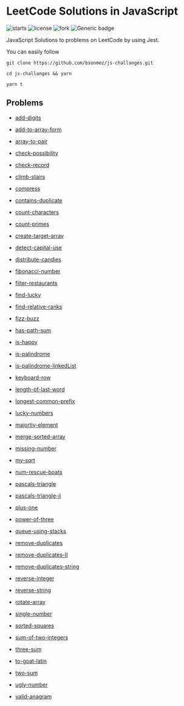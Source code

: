 # LeetCode Solutions in JavaScript

![starts](https://img.shields.io/github/stars/bsonmez/js-challanges)
![license](https://img.shields.io/github/license/bsonmez/js-challanges)
![fork](https://img.shields.io/github/forks/bsonmez/js-challanges)
![Generic badge](https://img.shields.io/badge/version-0.0.1-green.svg)

JavaScript Solutions to problems on LeetCode by using Jest.

You can easily follow
```
git clone https://github.com/bsonmez/js-challanges.git

cd js-challanges && yarn

yarn t
```

## Problems

- [add-digits](https://github.com/bsonmez/js-challanges/tree/master/src/add-digits)

- [add-to-array-form](https://github.com/bsonmez/js-challanges/tree/master/src/add-to-array-form)

- [array-to-pair](https://github.com/bsonmez/js-challanges/tree/master/src/array-to-pair)

- [check-possibility](https://github.com/bsonmez/js-challanges/tree/master/src/check-possibility)

- [check-record](https://github.com/bsonmez/js-challanges/tree/master/src/check-record)

- [climb-stairs](https://github.com/bsonmez/js-challanges/tree/master/src/climb-stairs)

- [compress](https://github.com/bsonmez/js-challanges/tree/master/src/compress)

- [contains-duplicate](https://github.com/bsonmez/js-challanges/tree/master/src/contains-duplicate)

- [count-characters](https://github.com/bsonmez/js-challanges/tree/master/src/count-characters)

- [count-primes](https://github.com/bsonmez/js-challanges/tree/master/src/count-primes)

- [create-target-array](https://github.com/bsonmez/js-challanges/tree/master/src/create-target-array)

- [detect-capital-use](https://github.com/bsonmez/js-challanges/tree/master/src/detect-capital-use)

- [distribute-candies](https://github.com/bsonmez/js-challanges/tree/master/src/distribute-candies)

- [fibonacci-number](https://github.com/bsonmez/js-challanges/tree/master/src/fibonacci-number)

- [filter-restaurants](https://github.com/bsonmez/js-challanges/tree/master/src/filter-restaurants)

- [find-lucky](https://github.com/bsonmez/js-challanges/tree/master/src/find-lucky)

- [find-relative-ranks](https://github.com/bsonmez/js-challanges/tree/master/src/find-relative-ranks)

- [fizz-buzz](https://github.com/bsonmez/js-challanges/tree/master/src/fizz-buzz)

- [has-path-sum](https://github.com/bsonmez/js-challanges/tree/master/src/has-path-sum)

- [is-happy](https://github.com/bsonmez/js-challanges/tree/master/src/is-happy)

- [is-palindrome](https://github.com/bsonmez/js-challanges/tree/master/src/is-palindrome)

- [is-palindrome-linkedList](https://github.com/bsonmez/js-challanges/tree/master/src/is-palindrome-linkedList)

- [keyboard-row](https://github.com/bsonmez/js-challanges/tree/master/src/keyboard-row)

- [length-of-last-word](https://github.com/bsonmez/js-challanges/tree/master/src/length-of-last-word)

- [longest-common-prefix](https://github.com/bsonmez/js-challanges/tree/master/src/longest-common-prefix)

- [lucky-numbers](https://github.com/bsonmez/js-challanges/tree/master/src/lucky-numbers)

- [majortiy-element](https://github.com/bsonmez/js-challanges/tree/master/src/majortiy-element)

- [merge-sorted-array](https://github.com/bsonmez/js-challanges/tree/master/src/merge-sorted-array)

- [missing-number](https://github.com/bsonmez/js-challanges/tree/master/src/missing-number)

- [my-sqrt](https://github.com/bsonmez/js-challanges/tree/master/src/my-sqrt)

- [num-rescue-boats](https://github.com/bsonmez/js-challanges/tree/master/src/num-rescue-boats)

- [pascals-triangle](https://github.com/bsonmez/js-challanges/tree/master/src/pascals-triangle)

- [pascals-triangle-ii](https://github.com/bsonmez/js-challanges/tree/master/src/pascals-triangle-ii)

- [plus-one](https://github.com/bsonmez/js-challanges/tree/master/src/plus-one)

- [power-of-three](https://github.com/bsonmez/js-challanges/tree/master/src/power-of-three)

- [queue-using-stacks](https://github.com/bsonmez/js-challanges/tree/master/src/queue-using-stacks)

- [remove-duplicates](https://github.com/bsonmez/js-challanges/tree/master/src/remove-duplicates)

- [remove-duplicates-II](https://github.com/bsonmez/js-challanges/tree/master/src/remove-duplicates-II)

- [remove-duplicates-string](https://github.com/bsonmez/js-challanges/tree/master/src/remove-duplicates-string)

- [reverse-integer](https://github.com/bsonmez/js-challanges/tree/master/src/reverse-integer)

- [reverse-string](https://github.com/bsonmez/js-challanges/tree/master/src/reverse-string)

- [rotate-array](https://github.com/bsonmez/js-challanges/tree/master/src/rotate-array)

- [single-number](https://github.com/bsonmez/js-challanges/tree/master/src/single-number)

- [sorted-squares](https://github.com/bsonmez/js-challanges/tree/master/src/sorted-squares)

- [sum-of-two-integers](https://github.com/bsonmez/js-challanges/tree/master/src/sum-of-two-integers)

- [three-sum](https://github.com/bsonmez/js-challanges/tree/master/src/three-sum)

- [to-goat-latin](https://github.com/bsonmez/js-challanges/tree/master/src/to-goat-latin)

- [two-sum](https://github.com/bsonmez/js-challanges/tree/master/src/two-sum)

- [ugly-number](https://github.com/bsonmez/js-challanges/tree/master/src/ugly-number)

- [valid-anagram](https://github.com/bsonmez/js-challanges/tree/master/src/valid-anagram)
